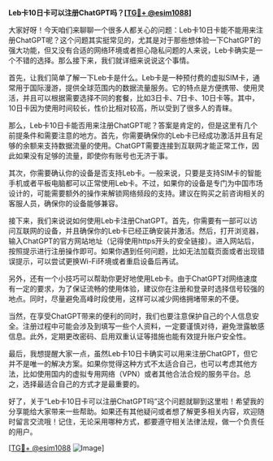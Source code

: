 **Leb卡10日卡可以注册ChatGPT吗？[[TG💪+ @esim1088](https://t.me/s/esim1088)]**

大家好呀！今天咱们来聊聊一个很多人都关心的问题：Leb卡10日卡能不能用来注册ChatGPT呢？这个问题其实挺常见的，尤其是对于那些想体验一下ChatGPT的强大功能，但又没有合适的网络环境或者担心隐私问题的人来说，Leb卡确实是一个不错的选择。那么接下来，我们就详细来说说这个事情。

首先，让我们简单了解一下Leb卡是什么。Leb卡是一种预付费的虚拟SIM卡，通常用于国际漫游，提供全球范围内的数据流量服务。它的特点是方便携带、使用灵活，并且可以根据需要选择不同的套餐，比如3日卡、7日卡、10日卡等。其中，10日卡因为使用时间较长，性价比相对较高，所以受到了很多人的青睐。

那么，Leb卡10日卡能否用来注册ChatGPT呢？答案是肯定的，但是这里有几个前提条件和需要注意的地方。首先，你需要确保你的Leb卡已经成功激活并且有足够的余额来支持数据流量的使用。ChatGPT需要连接到互联网才能正常工作，因此如果没有足够的流量，即使你有账号也无济于事。

其次，你需要确认你的设备是否支持Leb卡。一般来说，只要是支持SIM卡的智能手机或者平板电脑都可以正常使用Leb卡。不过，如果你的设备是专门为中国市场设计的，可能需要额外的操作来解锁网络频段的支持。建议在购买之前咨询相关的客服人员，确保你的设备能够兼容。

接下来，我们来说说如何使用Leb卡注册ChatGPT。首先，你需要有一部可以访问互联网的设备，并且确保你的Leb卡已经正确安装并激活。然后，打开浏览器，输入ChatGPT的官方网站地址（记得使用https开头的安全链接）。进入网站后，按照提示进行注册操作即可。如果你遇到任何问题，比如无法加载页面或者出现错误提示，可以尝试更换Wi-Fi环境或者重启设备后再试。

另外，还有一个小技巧可以帮助你更好地使用Leb卡。由于ChatGPT对网络速度有一定的要求，为了保证流畅的使用体验，建议你在注册和登录时选择信号较强的地点。同时，尽量避免高峰时段使用，这样可以减少网络拥堵带来的不便。

当然，在享受ChatGPT带来的便利的同时，我们也要注意保护自己的个人信息安全。注册过程中可能会涉及到填写一些个人资料，一定要谨慎对待，避免泄露敏感信息。此外，定期更改密码、启用双重认证等措施也能有效提升账户安全性。

最后，我想提醒大家一点，虽然Leb卡10日卡确实可以用来注册ChatGPT，但它并不是唯一的解决方案。如果你觉得这种方式不太适合自己，也可以考虑其他方法，比如使用国内的虚拟专用网络（VPN）或者其他合法合规的服务平台。总之，选择最适合自己的方式才是最重要的。

好了，关于“Leb卡10日卡可以注册ChatGPT吗”这个问题就聊到这里啦！希望我的分享能给大家带来一些帮助。如果还有其他疑问或者想了解更多相关内容，欢迎随时留言交流哦！记住，无论采用哪种方式，都要遵守相关法律法规，做一个负责任的用户。

[[TG💪+ @esim1088](https://t.me/s/esim1088) ![Image](https://i.postimg.cc/4NQfJmqS/Snipaste-2025-05-13-00-14-12.png)]